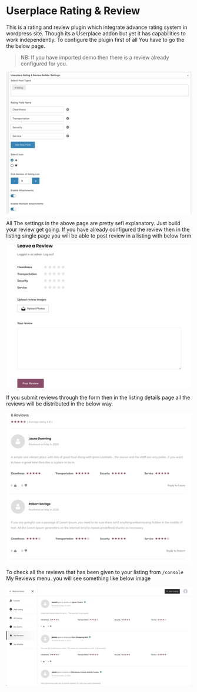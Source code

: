 # Userplace Rating & Review

This is a rating and review plugin which integrate advance rating system in wordpress site. Though its a Userplace addon but yet it has capabilities to work independently. To configure the plugin first of all You have to go the the below page.

> NB: If you have imported demo then there is a review already configured for you.

![](/assets/review-settings.png)

All The settings in the above page are pretty sefl explanatory. Just build your review get going. If you have already configured the review then in the listing single page you will be able to post review in a listing with below form

![](/assets/add-review-form.png)

If you submit reviews through the form then in the listing details page all the reviews will be distributed in the below way.

![](/assets/review-list.png)

To check all the reviews that has been given to your listing from `/console` My Reviews menu. you will see something like below image

![](/assets/reviews-on-my-listings.png)

